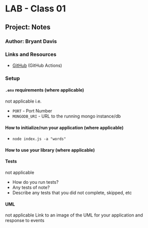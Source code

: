 # LAB - Class 01

## Project: Notes

### Author: Bryant Davis

### Links and Resources

- [GitHub](https://github.com/BryantDavis-401-advanced-javascript/notes) (GitHub Actions)


### Setup

#### `.env` requirements (where applicable)
not applicable
i.e.

- `PORT` - Port Number
- `MONGODB_URI` - URL to the running mongo instance/db

#### How to initialize/run your application (where applicable)

- `node index.js -a "words"`

#### How to use your library (where applicable)

#### Tests
not applicable
- How do you run tests?
- Any tests of note?
- Describe any tests that you did not complete, skipped, etc

#### UML
not applicable
Link to an image of the UML for your application and response to events
